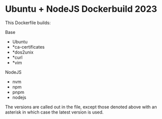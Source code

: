 # Ubuntu + NodeJS Dockerbuild 2023 

This Dockerfile builds: 

Base
- Ubuntu 
- *ca-certificates
- *dos2unix
- *curl
- *vim

NodeJS
- nvm
- npm
- pnpm
- nodejs

The versions are called out in the file, except those denoted above with an asterisk in which case the latest version is used.

